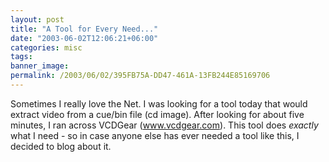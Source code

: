 ```yaml
---
layout: post
title: "A Tool for Every Need..."
date: "2003-06-02T12:06:21+06:00"
categories: misc 
tags: 
banner_image: 
permalink: /2003/06/02/395FB75A-DD47-461A-13FB244E85169706
---
```


Sometimes I really love the Net. I was looking for a tool today that would extract video from a cue/bin file (cd image). After looking for about five minutes, I ran across VCDGear (www.vcdgear.com). This tool does <i>exactly</i> what I need - so in case anyone else has ever needed a tool like this, I decided to blog about it.